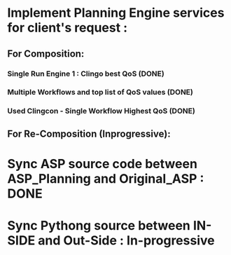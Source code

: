 # Implement Planning Engine services for client's request :
## For Composition:
### Single Run Engine 1 : Clingo best QoS (DONE)
### Multiple Workflows and top list of QoS values (DONE)
### Used Clingcon - Single Workflow Highest QoS (DONE)

## For Re-Composition (Inprogressive):

# Sync ASP source code between ASP_Planning and Original_ASP : DONE

# Sync Pythong source between IN-SIDE and Out-Side : In-progressive